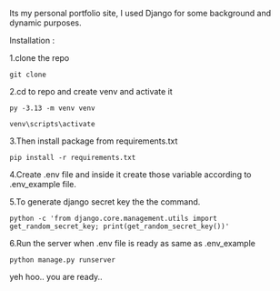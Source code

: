 Its my personal portfolio site, I used Django for some background and dynamic purposes.

Installation :

1.clone the repo

```git clone```

2.cd to repo and create venv and activate it

```py -3.13 -m venv venv```

```venv\scripts\activate```

3.Then install package from requirements.txt

```pip install -r requirements.txt```

4.Create .env file and inside it create those variable according to .env_example file.

5.To generate django secret key the the command.

```python -c 'from django.core.management.utils import get_random_secret_key; print(get_random_secret_key())'```

6.Run the server when .env file is ready as same as .env_example

```python manage.py runserver```

yeh hoo.. you are ready..






